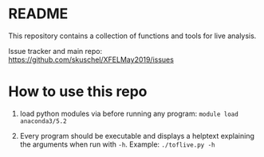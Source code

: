 
# README

This repository contains a collection of functions and tools for live analysis.

Issue tracker and main repo: https://github.com/skuschel/XFELMay2019/issues


# How to use this repo

1) load python modules via before running any program:
  `module load anaconda3/5.2`

2) Every program should be executable and displays a helptext explaining the arguments when run with `-h`. Example: `./toflive.py -h`


